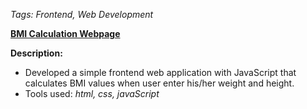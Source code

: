 *Tags: Frontend, Web Development*

[**BMI Calculation Webpage**](https://cmn0705.github.io/BMI_Calculation_Webpage/BMI.htm)

**Description:**
- Developed a simple frontend web application with JavaScript that calculates BMI values when user enter his/her weight and height.
- Tools used: *html, css, javaScript*

